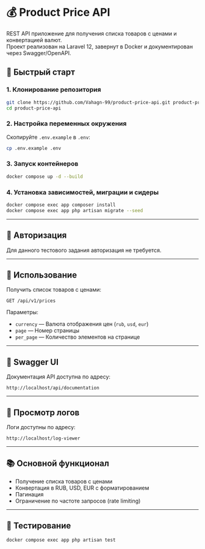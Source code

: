# 💰 Product Price API

REST API приложение для получения списка товаров с ценами и конвертацией валют.  
Проект реализован на Laravel 12, завернут в Docker и документирован через Swagger/OpenAPI.

## 🚀 Быстрый старт

### 1. Клонирование репозитория

```bash
git clone https://github.com/Vahagn-99/product-price-api.git product-price-api
cd product-price-api
```

### 2. Настройка переменных окружения

Скопируйте `.env.example` в `.env`:

```bash
cp .env.example .env
```

### 3. Запуск контейнеров

```bash
docker compose up -d --build
```

### 4. Установка зависимостей, миграции и сидеры

```bash
docker compose exec app composer install
docker compose exec app php artisan migrate --seed
```

---

## 🔐 Авторизация

Для данного тестового задания авторизация не требуется.

---

## 📘 Использование

Получить список товаров с ценами:

```
GET /api/v1/prices
```

Параметры:
- `currency` — Валюта отображения цен (`rub`, `usd`, `eur`)
- `page` — Номер страницы
- `per_page` — Количество элементов на странице

---

## 🧪 Swagger UI

Документация API доступна по адресу:

```
http://localhost/api/documentation
```

---

## 📜 Просмотр логов

Логи доступны по адресу:

```
http://localhost/log-viewer
```

---


## 📚 Основной функционал

- Получение списка товаров с ценами
- Конвертация в RUB, USD, EUR с форматированием
- Пагинация
- Ограничение по частоте запросов (rate limiting)

---

## 📝 Тестирование

```bash
docker compose exec app php artisan test
```
